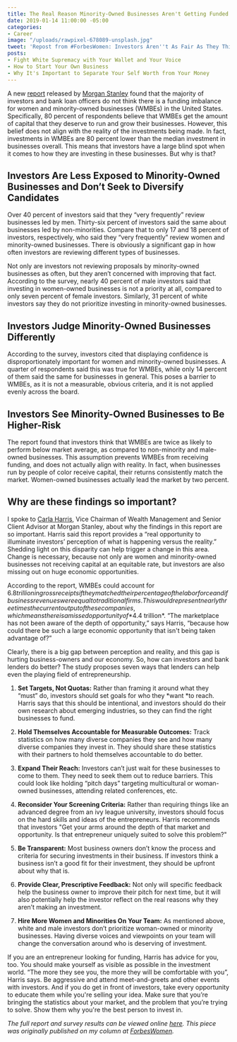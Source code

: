 ```yaml
---
title: The Real Reason Minority-Owned Businesses Aren't Getting Funded
date: 2019-01-14 11:00:00 -05:00
categories:
- Career
image: "/uploads/rawpixel-678089-unsplash.jpg"
tweet: 'Repost from #ForbesWomen: Investors Aren''t As Fair As They Think'
posts:
- Fight White Supremacy with Your Wallet and Your Voice
- How to Start Your Own Business
- Why It's Important to Separate Your Self Worth from Your Money
---
```


A new [report](https://www.morganstanley.com/ideas/trillion-dollar-blind-spot-infographic/) released by [Morgan Stanley](https://www.morganstanley.com/) found that the majority of investors and bank loan officers do not think there is a funding imbalance for women and minority-owned businesses (WMBEs) in the United States. Specifically, 80 percent of respondents believe that WMBEs get the amount of capital that they deserve to run and grow their businesses. However, this belief does not align with the reality of the investments being made. In fact, investments in WMBEs are 80 percent lower than the median investment in businesses overall. This means that investors have a large blind spot when it comes to how they are investing in these businesses. But why is that?

## Investors Are Less Exposed to Minority-Owned Businesses and Don’t Seek to Diversify Candidates

Over 40 percent of investors said that they “very frequently” review businesses led by men. Thirty-six percent of investors said the same about businesses led by non-minorities. Compare that to only 17 and 18 percent of investors, respectively, who said they “very frequently” review women and minority-owned businesses. There is obviously a significant gap in how often investors are reviewing different types of businesses.

Not only are investors not reviewing proposals by minority-owned businesses as often, but they aren’t concerned with improving that fact. According to the survey, nearly 40 percent of male investors said that investing in women-owned businesses is not a priority at all, compared to only seven percent of female investors. Similarly, 31 percent of white investors say they do not prioritize investing in minority-owned businesses.

## Investors Judge Minority-Owned Businesses Differently

According to the survey, investors cited that displaying confidence is disproportionately important for women and minority-owned businesses. A quarter of respondents said this was true for WMBEs, while only 14 percent of them said the same for businesses in general. This poses a barrier to WMBEs, as it is not a measurable, obvious criteria, and it is not applied evenly across the board.

## Investors See Minority-Owned Businesses to Be Higher-Risk

The report found that investors think that WMBEs are twice as likely to perform below market average, as compared to non-minority and male-owned businesses. This assumption prevents WMBEs from receiving funding, and does not actually align with reality. In fact, when businesses run by people of color receive capital, their returns consistently match the market. Women-owned businesses actually lead the market by two percent.

## Why are these findings so important?

I spoke to [Carla Harris](https://www.morganstanley.com/profiles/carla-harris-vice-chairman-of-wealth-management), Vice Chairman of Wealth Management and Senior Client Advisor at Morgan Stanley, about why the findings in this report are so important. Harris said this report provides a “real opportunity to illuminate investors’ perception of what is happening versus the reality.” Shedding light on this disparity can help trigger a change in this area. Change is necessary, because not only are women and minority-owned businesses not receiving capital at an equitable rate, but investors are also missing out on huge economic opportunities.

According to the report, WMBEs could account for $6.8 trillion in gross receipts if they matched their percentage of the labor force and if business revenues were equal to traditional firms. This would represent nearly three times the current output of these companies, which means there is a missed opportunity of *$4.4 trillion*. “The marketplace has not been aware of the depth of opportunity,” says Harris, “because how could there be such a large economic opportunity that isn't being taken advantage of?”

Clearly, there is a big gap between perception and reality, and this gap is hurting business-owners and our economy. So, how can investors and bank lenders do better? The study proposes seven ways that lenders can help even the playing field of entrepreneurship.

1. **Set Targets, Not Quotas:** Rather than framing it around what they “must” do, investors should set goals for who they \*want \*to reach. Harris says that this should be intentional, and investors should do their own research about emerging industries, so they can find the right businesses to fund.

2. **Hold Themselves Accountable for Measurable Outcomes:** Track statistics on how many diverse companies they see and how many diverse companies they invest in. They should share these statistics with their partners to hold themselves accountable to do better.

3. **Expand Their Reach:** Investors can’t just wait for these businesses to come to them. They need to seek them out to reduce barriers. This could look like holding “pitch days” targeting multicultural or woman-owned businesses, attending related conferences, etc.

4. **Reconsider Your Screening Criteria:** Rather than requiring things like an advanced degree from an ivy league university, investors should focus on the hard skills and ideas of the entrepreneurs. Harris recommends that investors "Get your arms around the depth of that market and opportunity. Is that entrepreneur uniquely suited to solve this problem?"

5. **Be Transparent:** Most business owners don’t know the process and criteria for securing investments in their business. If investors think a business isn’t a good fit for their investment, they should be upfront about why that is.

6. **Provide Clear, Prescriptive Feedback:** Not only will specific feedback help the business owner to improve their pitch for next time, but it will also potentially help the investor reflect on the real reasons why they aren’t making an investment.

7. **Hire More Women and Minorities On Your Team:** As mentioned above, white and male investors don’t prioritize woman-owned or minority businesses. Having diverse voices and viewpoints on your team will change the conversation around who is deserving of investment.

If you are an entrepreneur looking for funding, Harris has advice for you, too. You should make yourself as visible as possible in the investment world. “The more they see you, the more they will be comfortable with you”, Harris says. Be aggressive and attend meet-and-greets and other events with investors. And if you do get in front of investors, take every opportunity to educate them while you're selling your idea. Make sure that you’re bringing the statistics about your market, and the problem that you’re trying to solve. Show them why you're the best person to invest in.

*The full report and survey results can be viewed online [here](https://www.morganstanley.com/content/dam/msdotcom/mcil/growing-market-investors-are-missing.pdf). This piece was originally published on my column at [ForbesWomen](https://www.forbes.com/sites/maggiegermano/2018/12/11/investors-think-they-are-fair-but-minority-owned-businesses-are-left-out/).*